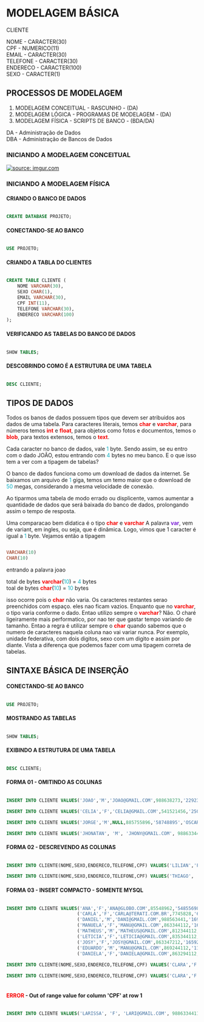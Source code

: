 <h1> MODELAGEM BÁSICA  </h1>

<p> 
CLIENTE<br>

NOME - CARACTER(30)<br>
CPF - NUMERICO(11)<br>
EMAIL - CARACTER(30)<br>
TELEFONE - CARACTER(30)<br>
ENDERECO - CARACTER(100)<br>
SEXO - CARACTER(1)<br>
</p>

<h2> PROCESSOS DE MODELAGEM </h2>

1. MODELAGEM CONCEITUAL - RASCUNHO - (DA)
2. MODELAGEM LÓGICA - PROGRAMAS DE MODELAGEM - (DA)
3. MODELAGEM FÍSICA - SCRIPTS DE BANCO - (BDA/DA)

<p>
DA - Administração de Dados <br>
DBA - Administração de Bancos de Dados
</p>

<h3> INICIANDO A MODELAGEM CONCEITUAL </h3>

<a href="https://imgur.com/fJeTHUe"><img src="https://i.imgur.com/fJeTHUe.png" title="source: imgur.com" /></a>

<h3> INICIANDO A MODELAGEM FÍSICA </h3>


<h4> CRIANDO O BANCO DE DADOS </h4>

```SQL

CREATE DATABASE PROJETO;

```

<h4>  CONECTANDO-SE AO BANCO </h4>

```SQL

USE PROJETO;

```

<h4> CRIANDO A TABLA DO CLIENTES </h4>

```SQL

CREATE TABLE CLIENTE (
	NOME VARCHAR(30),
	SEXO CHAR(1),
	EMAIL VARCHAR(30),
	CPF INT(11),
	TELEFONE VARCHAR(30),
	ENDERECO VARCHAR(100)
);

```
<h4> VERIFICANDO AS TABELAS DO BANCO DE DADOS </h4>

```SQL

SHOW TABLES;

```

<h4> DESCOBRINDO COMO É A ESTRUTURA DE UMA TABELA </h4>

```SQL

DESC CLIENTE;

```

<h2>TIPOS DE DADOS</h2>
<p>
Todos os banos de dados possuem tipos que devem ser atribuidos aos dados de uma tabela.
Para caracteres literais, temos <font color="#f70000"><b>char</b></font> e <font color="#f70000"><b>varchar</b></font>, para números temos <font color="#f70000"><b>int</b></font> e <font color="#f70000"><b>float</b></font>, para
objetos como fotos e documentos, temos o <font color="#f70000"><b>blob</b></font>, para textos extensos, temos o <font color="#f70000"><b>text</b></font>. 
</p>
<p>
Cada caracter no banco de dados, vale <font color="#0bb1c4">1</font> byte. Sendo assim, se eu entro com o dado JOÃO,
estou entrando com <font color="#0bb1c4">4</font> bytes no meu banco. E o que isso tem a ver com a tipagem de tabelas?
</p>
<p>
O banco de dados funciona como um download de dados da internet. Se baixamos um arquivo de <font color="#0bb1c4">1</font> giga,
temos um temo maior que o download de <font color="#0bb1c4">50</font> megas, considerando a mesma velocidade de conexão.
</p>
<p>
Ao tiparmos uma tabela de modo errado ou displicente, vamos aumentar a quantidade de dados que 
será baixada do banco de dados, prolongando assim o tempo de resposta.
</p>

<p>
Uma comparacao bem didatica é o tipo <font color="#f70000"><b>char</b></font> e <font color="#f70000"><b>varchar</b></font>
A palavra <font color="#7c22d6"><b>var</b></font>, vem de variant, em ingles, ou seja, que é dinâmica. Logo, vimos que 1 caracter
é igual a <font color="#0bb1c4">1</font> byte. Vejamos então a tipagem
</p>


```SQL

VARCHAR(10)
CHAR(10)

```

<p>
entrando a palavra joao <br>

total de bytes <font color="#f70000"><b>varchar</b></font>(<font color="#0bb1c4">10</font>) = <font color="#0bb1c4">4</font> bytes <br>
toal de bytes <font color="#f70000"><b>char</b></font>(<font color="#0bb1c4">10</font>) = <font color="#0bb1c4">10</font> bytes
</p>

<p>
isso ocorre pois o <font color="#f70000"><b>char</b></font> não varia. Os caracteres restantes serao preenchidos com espaço. 
eles nao ficam vazios. Enquanto que no <font color="#f70000"><b>varchar</b></font>, o tipo varia conforme o dado.
Entao utilizo sempre o <font color="#f70000"><b>varchar</b></font>? Não. O charé ligeiramente mais performatico, por nao
ter que gastar tempo variando de tamanho. Entao a regra é utilizar sempre o <font color="#f70000"><b>char</b></font> quando
sabemos que o numero de caracteres naquela coluna nao vai variar nunca. Por exemplo,
unidade federativa, com dois digitos, sexo com um digito e assim por diante. Vista a diferença
que podemos fazer com uma tipagem correta de tabelas.
</p>

<h2>SINTAXE BÁSICA DE INSERÇÃO</h2>

<h4>CONECTANDO-SE AO BANCO</h4>

```SQL

USE PROJETO;

```

<h4>MOSTRANDO AS TABELAS</h4>

```SQL

SHOW TABLES;

```

<h4>EXIBINDO A ESTRUTURA DE UMA TABELA</h4>

```SQL

DESC CLIENTE;

```
<!-- <h3>INSERINDO DADOS E VALORES NULOS</h3> -->

<h4>FORMA 01 - OMITINDO AS COLUNAS</h4>

```SQL

INSERT INTO CLIENTE VALUES('JOAO','M','JOAO@GMAIL.COM',988638273,'22923110','MAIA LACERDA - ESTACIO - RIO DE JANEIRO - RJ');

INSERT INTO CLIENTE VALUES('CELIA','F','CELIA@GMAIL.COM',541521456,'25078869','RIACHUELO - CENTRO - RIO DE JANEIRO - RJ');

INSERT INTO CLIENTE VALUES('JORGE','M',NULL,885755896,'58748895','OSCAR CURY - BOM RETIRO - PATOS DE MINAS - MG');

INSERT INTO CLIENTE VALUES('JHONATAN', 'M', 'JHONY@GMAIL.COM', 988633441, '16999333990', 'RUA MAIA - RIBEIRAO PRETO - SP');


```

<h4>FORMA 02 - DESCREVENDO AS COLUNAS</h4>

```SQL

INSERT INTO CLIENTE(NOME,SEXO,ENDERECO,TELEFONE,CPF) VALUES('LILIAN','F','SENADOR SOARES - TIJUCA - RIO DE JANEIRO - RJ','947785696',887774856);

INSERT INTO CLIENTE(NOME,SEXO,ENDERECO,TELEFONE,CPF) VALUES('THIAGO', 'M', 'RUA TACO - RIBEIRAO PRETO - SP', '16999333944', 988633455);

```

<h4>FORMA 03 - INSERT COMPACTO - SOMENTE MYSQL </h4>

```SQL

INSERT INTO CLIENTE VALUES('ANA','F','ANA@GLOBO.COM',85548962,'548556985','PRES ANTONIO CARLOS - CENTRO - SAO PAULO - SP'),
                          ('CARLA','F','CARLA@TERATI.COM.BR',7745828,'66587458','SAMUEL SILVA - CENTRO - BELO HORIZONTE - MG'),
						  ('DANIEL','M','DANI@GMAIL.COM',988563441,'16999833990','RUA EUCLIDES - RIBEIRAO PRETO - SP'),
						  ('MANUELA','F','MANU@GMAIL.COM',863344112,'16999339493','RUA JOÃO - RIBEIRAO PRETO - SP'),
						  ('MATHEUS','M','MATHEUS@GMAIL.COM',812344112,'16900339493','RUA ORION - SERTÃOZINHO - SP'),
						  ('LETICIA','F','LETICIA@GMAIL.COM',835344112,'16919330493','RUA JOÃO - RIBEIRAO PRETO - SP'),
						  ('JOSY','F','JOSY@GMAIL.COM',863347212,'16592332493','RUA ITAPIRU - SERTÃOZINHO - SP'),
						  ('EDUARDO','M','MANU@GMAIL.COM',869244112,'11789329493','RUA ITAPIRU - RIO DE JANEIRO - RJ'),
						  ('DANIELA','F','DANIELA@GMAIL.COM',863294112,'11789329493','RUA ITAPIRU - RIO DE JANEIRO - RJ');
						  
INSERT INTO CLIENTE(NOME,SEXO,ENDERECO,TELEFONE,CPF) VALUES('CLARA','F','SENADOR SOARES - TIJUCA - RIO DE JANEIRO - RJ','883665843',99999999999);

INSERT INTO CLIENTE(NOME,SEXO,ENDERECO,TELEFONE,CPF) VALUES('CLARA','F','SENADOR SOARES - TIJUCA - RIO DE JANEIRO - RJ','883665843',22222222222);
			
```

<h4><font color="#f70000"><b>ERROR</b></font> - Out of range value for column 'CPF' at row 1</h4>

```SQL

INSERT INTO CLIENTE VALUES('LARISSA', 'F', 'LARI@GMAIL.COM', 98863344112, '16999339490', 'RUA MAIA - RIBEIRAO PRETO - SP');

```

